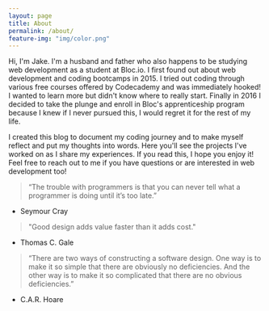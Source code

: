 ```yaml
---
layout: page
title: About
permalink: /about/
feature-img: "img/color.png"
---
```


Hi, I'm Jake. I'm a husband and father who also happens to be studying web development as a student at Bloc.io. I first found out about web development and coding bootcamps in 2015. I tried out coding through various free courses offered by Codecademy and was immediately hooked! I wanted to learn more but didn't know where to really start. Finally in 2016 I decided to take the plunge and enroll in Bloc's apprenticeship program because I knew if I never pursued this, I would regret it for the rest of my life.

I created this blog to document my coding journey and to make myself reflect and put my thoughts into words. Here you'll see the projects I've worked on as I share my experiences. If you read this, I hope you enjoy it! Feel free to reach out to me if you have questions or are interested in web development too!

> “The trouble with programmers is that you can never tell what a programmer is doing until it’s too late.”
- Seymour Cray

> "Good design adds value faster than it adds cost."
- Thomas C. Gale

> “There are two ways of constructing a software design. One way is to make it so simple that there are obviously no deficiencies. And the other way is to make it so complicated that there are no obvious deficiencies.”
- C.A.R. Hoare
